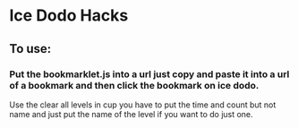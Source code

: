 # Ice Dodo Hacks

## To use:
### Put the bookmarklet.js into a url just copy and paste it into a url of a bookmark and then click the bookmark on ice dodo.
Use the clear all levels in cup you have to put the time and count but not name and just put the name of the level if
you want to do just one.
